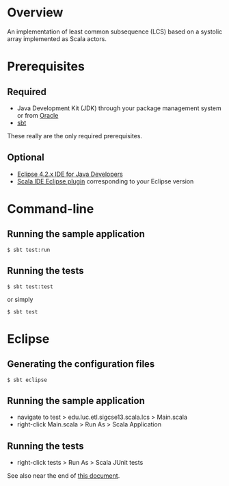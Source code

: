 # Overview

An implementation of least common subsequence (LCS) based on a systolic array
implemented as Scala actors.

# Prerequisites

## Required

- Java Development Kit (JDK) through your package management system or from [Oracle](http://www.oracle.com/technetwork/java/javase/downloads)
- [sbt](http://www.scala-sbt.org/)

These really are the only required prerequisites.

## Optional

- [Eclipse 4.2.x IDE for Java Developers](http://www.eclipse.org/downloads/packages/eclipse-ide-java-developers/junosr1)
- [Scala IDE Eclipse plugin](http://scala-ide.org/download/milestone.html#scala_ide_21_milestone_3) corresponding to your Eclipse version

# Command-line

## Running the sample application

    $ sbt test:run

## Running the tests

    $ sbt test:test

or simply

    $ sbt test

# Eclipse

## Generating the configuration files

    $ sbt eclipse

## Running the sample application

- navigate to test > edu.luc.etl.sigcse13.scala.lcs > Main.scala
- right-click Main.scala > Run As > Scala Application

## Running the tests

- right-click tests > Run As > Scala JUnit tests

See also near the end of [this document](http://scala-ide.org/docs/user/testingframeworks.html).
